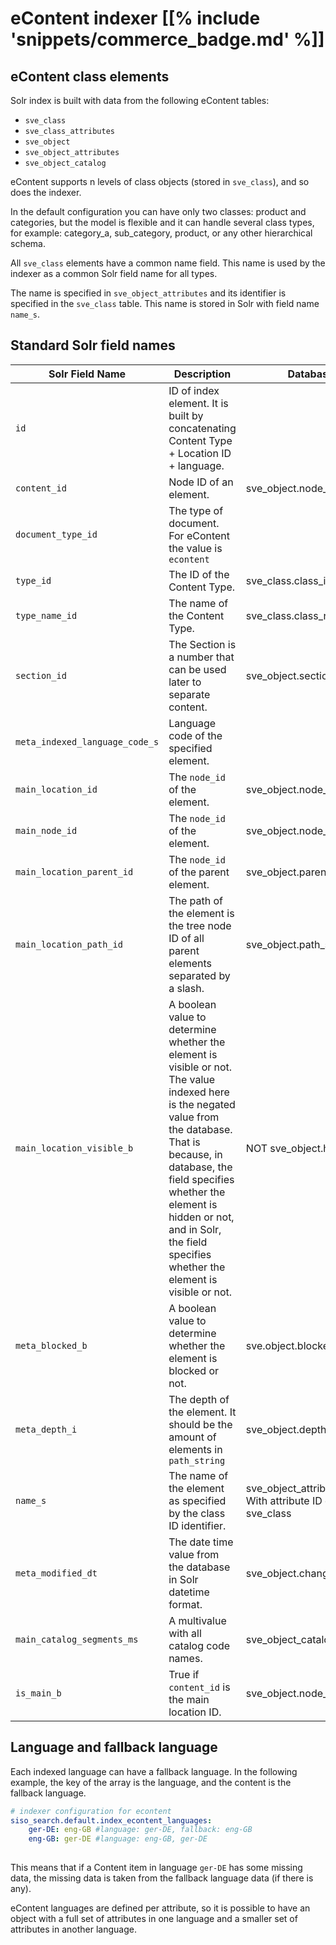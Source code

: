 # eContent indexer [[% include 'snippets/commerce_badge.md' %]]

## eContent class elements

Solr index is built with data from the following eContent tables:

- `sve_class`
- `sve_class_attributes`
- `sve_object`
- `sve_object_attributes`
- `sve_object_catalog`

eContent supports n levels of class objects (stored in `sve_class`), and so does the indexer.

In the default configuration you can have only two classes: product and categories,
but the model is flexible and it can handle several class types,
for example: category_a, sub_category, product, or any other hierarchical schema.

All `sve_class` elements have a common name field. This name is used by the indexer as a common Solr field name for all types.

The name is specified in `sve_object_attributes` and its identifier is specified in the `sve_class` table.
This name is stored in Solr with field name `name_s`.

## Standard Solr field names

|Solr Field Name|Description|Database Field|Example|
|--- |--- |--- |--- |
|`id`|ID of index element. It is built by concatenating Content Type + Location ID + language.||`econtent11gerde`|
|`content_id`|Node ID of an element.|sve_object.node_id|`11`|
|`document_type_id`|The type of document. For eContent the value is `econtent`||`econtent`|
|`type_id`|The ID of the Content Type.|sve_class.class_id|`1`|
|`type_name_id`|The name of the Content Type.|sve_class.class_name|`product_group`|
|`section_id`|The Section is a number that can be used later to separate content.|sve_object.section_id|`1`|
|`meta_indexed_language_code_s`|Language code of the specified element.||`ger-DE`|
|`main_location_id`|The `node_id` of the element.|sve_object.node_id|`11`|
|`main_node_id`|The `node_id` of the element.|sve_object.node_id|`11`|
|`main_location_parent_id`|The `node_id` of the parent element.|sve_object.parent_id|`2`|
|`main_location_path_id`|The path of the element is the tree node ID of all parent elements separated by a slash.|sve_object.path_string|`/2/11/`|
|`main_location_visible_b`|A boolean value to determine whether the element is visible or not. The value indexed here is the negated value from the database. That is because, in database, the field specifies whether the element is hidden or not, and in Solr, the field specifies whether the element is visible or not.|NOT sve_object.hidden|`true`|
|`meta_blocked_b`|A boolean value to determine whether the element is blocked or not.|sve.object.blocked|`false`|
|`meta_depth_i`|The depth of the element. It should be the amount of elements in `path_string`|sve_object.depth|`2`|
|`name_s`|The name of the element as specified by the class ID identifier.|sve_object_attributes.data_text</br>With attribute ID determined in sve_class|`DMT`|
|`meta_modified_dt`|The date time value from the database in Solr datetime format.|sve_object.change_date|`2016-06-21T08:52:40Z`|
|`main_catalog_segments_ms`|A multivalue with all catalog code names.|sve_object_catalog.catalog_code|`ALL`, `NORMAL`|
|`is_main_b`|True if `content_id` is the main location ID.|sve_object.node_id|`true`|

## Language and fallback language

Each indexed language can have a fallback language.
In the following example, the key of the array is the language, and the content is the fallback language.

``` yaml
# indexer configuration for econtent
siso_search.default.index_econtent_languages:
    ger-DE: eng-GB #language: ger-DE, fallback: eng-GB
    eng-GB: ger-DE #language: eng-GB, ger-DE
 
```

This means that if a Content item in language `ger-DE` has some missing data,
the missing data is taken from the fallback language data (if there is any).

eContent languages are defined per attribute, so it is possible to have an object with a full set of attributes in one language
and a smaller set of attributes in another language.

